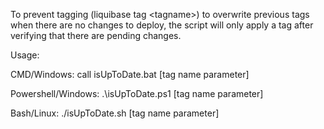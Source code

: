 To prevent tagging (liquibase tag &lt;tagname&gt;) to overwrite previous tags when there are no changes to deploy, the script will only apply a tag after verifying that there are pending changes.

Usage:

CMD/Windows:
call isUpToDate.bat [tag name parameter]

Powershell/Windows:
.\isUpToDate.ps1 [tag name parameter]

Bash/Linux: 
./isUpToDate.sh [tag name parameter]
